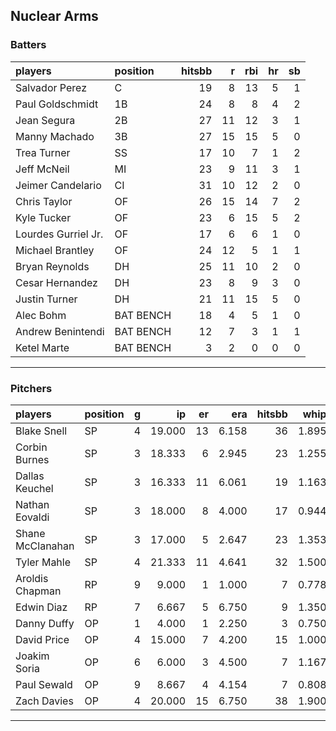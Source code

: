 ## Nuclear Arms

### Batters

 
|players             |position  | hitsbb|  r| rbi| hr| sb| 
|:-------------------|:---------|------:|--:|---:|--:|--:| 
|Salvador Perez      |C         |     19|  8|  13|  5|  1| 
|Paul Goldschmidt    |1B        |     24|  8|   8|  4|  2| 
|Jean Segura         |2B        |     27| 11|  12|  3|  1| 
|Manny Machado       |3B        |     27| 15|  15|  5|  0| 
|Trea Turner         |SS        |     17| 10|   7|  1|  2| 
|Jeff McNeil         |MI        |     23|  9|  11|  3|  1| 
|Jeimer Candelario   |CI        |     31| 10|  12|  2|  0| 
|Chris Taylor        |OF        |     26| 15|  14|  7|  2| 
|Kyle Tucker         |OF        |     23|  6|  15|  5|  2| 
|Lourdes Gurriel Jr. |OF        |     17|  6|   6|  1|  0| 
|Michael Brantley    |OF        |     24| 12|   5|  1|  1| 
|Bryan Reynolds      |DH        |     25| 11|  10|  2|  0| 
|Cesar Hernandez     |DH        |     23|  8|   9|  3|  0| 
|Justin Turner       |DH        |     21| 11|  15|  5|  0| 
|Alec Bohm           |BAT BENCH |     18|  4|   5|  1|  0| 
|Andrew Benintendi   |BAT BENCH |     12|  7|   3|  1|  1| 
|Ketel Marte         |BAT BENCH |      3|  2|   0|  0|  0| 


* * *

### Pitchers

 
|players          |position |  g|     ip| er|   era| hitsbb|  whip| so|  w| sv| 
|:----------------|:--------|--:|------:|--:|-----:|------:|-----:|--:|--:|--:| 
|Blake Snell      |SP       |  4| 19.000| 13| 6.158|     36| 1.895| 18|  2|  0| 
|Corbin Burnes    |SP       |  3| 18.333|  6| 2.945|     23| 1.255| 24|  2|  0| 
|Dallas Keuchel   |SP       |  3| 16.333| 11| 6.061|     19| 1.163| 13|  0|  0| 
|Nathan Eovaldi   |SP       |  3| 18.000|  8| 4.000|     17| 0.944| 21|  0|  0| 
|Shane McClanahan |SP       |  3| 17.000|  5| 2.647|     23| 1.353| 20|  2|  0| 
|Tyler Mahle      |SP       |  4| 21.333| 11| 4.641|     32| 1.500| 20|  1|  0| 
|Aroldis Chapman  |RP       |  9|  9.000|  1| 1.000|      7| 0.778| 15|  0|  6| 
|Edwin Diaz       |RP       |  7|  6.667|  5| 6.750|      9| 1.350| 13|  1|  4| 
|Danny Duffy      |OP       |  1|  4.000|  1| 2.250|      3| 0.750|  3|  0|  0| 
|David Price      |OP       |  4| 15.000|  7| 4.200|     15| 1.000| 11|  0|  0| 
|Joakim Soria     |OP       |  6|  6.000|  3| 4.500|      7| 1.167|  9|  0|  3| 
|Paul Sewald      |OP       |  9|  8.667|  4| 4.154|      7| 0.808| 14|  1|  2| 
|Zach Davies      |OP       |  4| 20.000| 15| 6.750|     38| 1.900| 20|  1|  0| 


* * *


